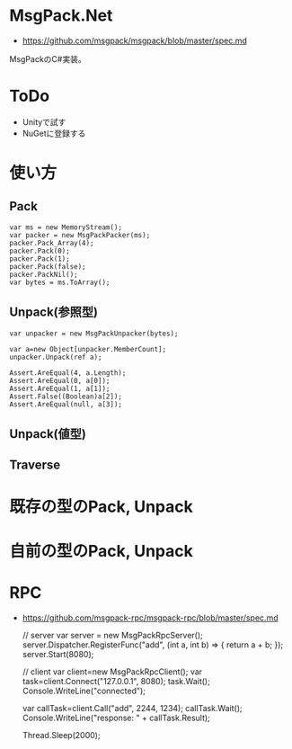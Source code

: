 # MsgPack.Net
- https://github.com/msgpack/msgpack/blob/master/spec.md

MsgPackのC#実装。

# ToDo

* Unityで試す
* NuGetに登録する

# 使い方
## Pack

    var ms = new MemoryStream();
    var packer = new MsgPackPacker(ms);
    packer.Pack_Array(4);
    packer.Pack(0);
    packer.Pack(1);
    packer.Pack(false);
    packer.PackNil();
    var bytes = ms.ToArray();
    
## Unpack(参照型)

    var unpacker = new MsgPackUnpacker(bytes);
    
    var a=new Object[unpacker.MemberCount];
    unpacker.Unpack(ref a);
    
    Assert.AreEqual(4, a.Length);
    Assert.AreEqual(0, a[0]);
    Assert.AreEqual(1, a[1]);
    Assert.False((Boolean)a[2]);
    Assert.AreEqual(null, a[3]);

## Unpack(値型)

## Traverse

# 既存の型のPack, Unpack

# 自前の型のPack, Unpack

# RPC

* https://github.com/msgpack-rpc/msgpack-rpc/blob/master/spec.md

    // server
    var server = new MsgPackRpcServer();
    server.Dispatcher.RegisterFunc("add", (int a, int b) => { return a + b; });
    server.Start(8080);
    
    // client
    var client=new MsgPackRpcClient();
    var task=client.Connect("127.0.0.1", 8080);
    task.Wait();
    Console.WriteLine("connected");
    
    var callTask=client.Call<Int32>("add", 2244, 1234);
    callTask.Wait();
    Console.WriteLine("response: " + callTask.Result);
    
    Thread.Sleep(2000);

